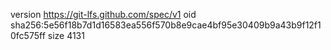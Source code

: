 version https://git-lfs.github.com/spec/v1
oid sha256:5e56f18b7d1d16583ea556f570b8e9cae4bf95e30409b9a43b9f12f10fc575ff
size 4131
